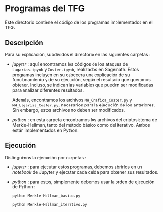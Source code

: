 # Programas del TFG

Este directorio contiene el código de los programas implementados en el TFG.

## Descripción

Para su explicación, subdividos el directorio en las siguientes carpetas :

* *jupyter* : aquí encontramos los códigos de los ataques de `Lagarias.ipynb` y `Coster.ipynb`, realizados en Sagemath. Estos programas incluyen en su cabecera una explicación de su funcionamiento y de su ejecución, según el resultado que queramos obtener. Incluso, se indican las variables que pueden ser modificadas para analizar diferentes resultados.

    Además, encontramos los archivos `MH_Grafica_Coster.py` y `MH_Lagarias_Coster.py`, necesarios para la ejecución de los anteriores. Sin embargo, estos archivos no deben ser modificados.

* *python* : en esta carpeta encontramos los archivos del criptosistema de Merkle-Hellman, tanto del método básico como del iterativo. Ambos están implementados en Python.

## Ejecución

Distinguimos la ejecución por carpetas :

* *jupyter* : para ejecutar estos programas, debemos abrirlos en un *notebook* de Jupyter y ejecutar cada celda para obtener sus resultados.

* *python* : para estos, simplemente debemos usar la orden de ejecución de Python :

    `python Merkle-Hellman_basico.py`

    `python Merkle-Hellman_iterativo.py`
